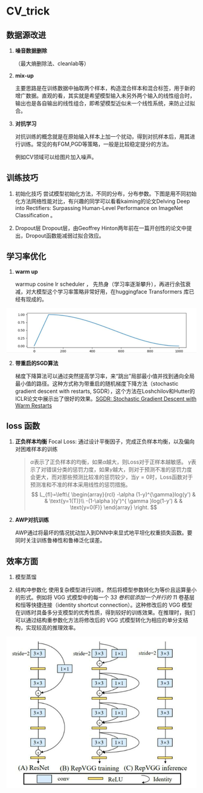 # CV_trick

## 数据源改进

1. **噪音数据删除**
   
   （最大熵删除法、cleanlab等）

2. **mix-up**
   
   主要思路是在训练数据中抽取两个样本，构造混合样本和混合标签，用于新的增广数据。直观的看，其实就是希望模型输入未另外两个输入的线性组合时，输出也是各自输出的线性组合，即希望模型近似未一个线性系统，来防止过拟合。

3. **对抗学习**
   
   对抗训练的概念就是在原始输入样本上加一个扰动，得到对抗样本后，用其进行训练。常见的有FGM,PGD等策略，一般是比较稳定提分的方法。

   例如CV领域可以给图片加入噪声。


## 训练技巧

1. 初始化技巧
   尝试模型初始化方法，不同的分布，分布参数。下图是用不同初始化方法网络性能对比，有兴趣的同学可以看看kaiming的论文Delving Deep into Rectifiers: Surpassing Human-Level Performance on ImageNet Classification 。

2. Dropout层
   Dropout层，由Geoffrey Hinton两年前在一篇开创性的论文中提出，Dropout函数能减弱过拟合效应。




## 学习率优化
1. **warm up**

   warmup cosine lr scheduler ， 先热身（学习率逐渐攀升），再进行余弦衰减，对大模型这个学习率策略非常好用，在huggingface Transformers 库已经有现成的。
   
![](../../../img/article/2022-09-16-07-22-52.png)


2. **带重启的SGD算法**

   梯度下降算法可以通过突然提高学习率，来“跳出”局部最小值并找到通向全局最小值的路径。这种方式称为带重启的随机梯度下降方法（stochastic gradient descent with restarts, SGDR），这个方法在Loshchilov和Hutter的ICLR论文中展示出了很好的效果。[SGDR: Stochastic Gradient Descent with Warm Restarts](https://arxiv.org/abs/1608.03983)




## loss 函数
1. **正负样本均衡**
   Focal Loss: 通过设计平衡因子，完成正负样本均衡，以及偏向对困难样本的训练<br/> 
   > $\alpha$表示了正负样本的均衡，如果$\alpha$越大，则Loss对于正样本越敏感。
   > $\gamma$表示了对错误分类的惩罚力度，如果$\gamma$越大，则对于预测不准的惩罚力度会更大，而对那些预测比较准的惩罚较少，当$\gamma=0$时，Loss函数对于预测准和不准的样本采用线性的惩罚措施。
$$ L_{fl}=\left\{
\begin{array}{rcl}
-\alpha (1-y)^{\gamma}log(y')      &      & \text{y=1(T)}\\
-(1-\alpha )(y')^{ \gamma }log(1-y')  &      & \text{y=0(F)}
\end{array} \right. $$



2. **AWP对抗训练**

   AWP通过将最坏的情况扰动加入到DNN中来显式地平坦化权重损失函数。要同时关注训练鲁棒性和鲁棒泛化误差。


## 效率方面
   1. 模型蒸馏
   
   2. 结构冲参数化
   使用复杂模型进行训练，然后将模型参数转化为等价且运算量小的形式。例如将 VGG 式模型中的每一个 3*3 卷积层添加一个并行的 1*1 卷基层和恒等快捷连接（identity shortcut connection）。这种修改后的 VGG 模型在训练时具备多分支模型的优秀性质，得到较好的训练效果。在推理时，我们可以通过结构重参数化方法将修改后的 VGG 式模型转化为相应的单分支结构，实现较高的推理效率。

   ![](../../../img/article/2022-09-16-08-03-20.png)

   


